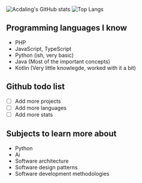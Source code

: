 ![Acdaling's GitHub stats](https://github-readme-stats.vercel.app/api?username=accietheking&show_icons=true&theme=tokyonight) ![Top Langs](https://github-readme-stats.vercel.app/api/top-langs/?username=accietheking&langs_count=10&layout=compact&show_icons=true&theme=tokyonight)

## Programming languages I know
- PHP
- JavaScript, TypeScript
- Python (ish, very basic)
- Java (Most of the important concepts)
- Kotlin (Very little knowlegde, worked with it a bit)

## Github todo list
- [ ] Add more projects
- [ ] Add more languages
- [ ] Add more stats 

## Subjects to learn more about
- Python
- Ai
- Software architecture
- Software design patterns
- Software development methodologies
